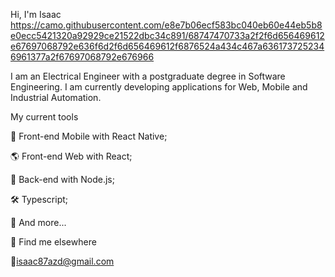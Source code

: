 Hi, I'm Isaac https://camo.githubusercontent.com/e8e7b06ecf583bc040eb60e44eb5b8e0ecc5421320a92929ce21522dbc34c891/68747470733a2f2f6d656469612e67697068792e636f6d2f6d656469612f6876524a434c467a6361737252346961377a2f67697068792e676966

I am an Electrical Engineer with a postgraduate degree in Software Engineering. I am currently developing applications for Web, Mobile and Industrial Automation.

My current tools

📲 Front-end Mobile with React Native;

🌎 Front-end Web with React;

📡 Back-end with Node.js;

🛠️ Typescript;

🧰 And more...

💬 Find me elsewhere

📩isaac87azd@gmail.com
